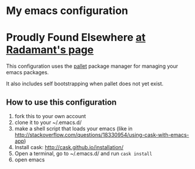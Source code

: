 # My emacs configuration

# Proudly Found Elsewhere [at Radamant's page](https://github.com/radamant/.emacs.d)

This configuration uses the
[pallet](https://github.com/rdallasgray/pallet) package manager for
managing your emacs packages.

It also includes self bootstrapping when pallet does not yet exist.

## How to use this configuration

1. fork this to your own account
1. clone it to your ~/.emacs.d/
1. make a shell script that loads your emacs (like in http://stackoverflow.com/questions/18330954/using-cask-with-emacs-app)
1. Install cask: http://cask.github.io/installation/
1. Open a terminal, go to ~/.emacs.d/ and run `cask install`
1. open emacs
